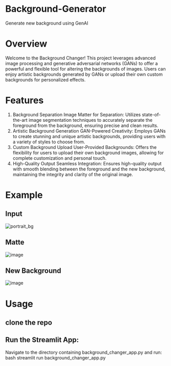 # Background-Generator
Generate new background using GenAI
# Overview
Welcome to the Background Changer! This project leverages advanced image processing and generative adversarial networks (GANs) to offer a powerful and flexible tool for altering the backgrounds of images. Users can enjoy artistic backgrounds generated by GANs or upload their own custom backgrounds for personalized effects.

# Features
1. Background Separation
Image Matter for Separation: Utilizes state-of-the-art image segmentation techniques to accurately separate the foreground from the background, ensuring precise and clean results.
2. Artistic Background Generation
GAN-Powered Creativity: Employs GANs to create stunning and unique artistic backgrounds, providing users with a variety of styles to choose from.
3. Custom Background Upload
User-Provided Backgrounds: Offers the flexibility for users to upload their own background images, allowing for complete customization and personal touch.
4. High-Quality Output
Seamless Integration: Ensures high-quality output with smooth blending between the foreground and the new background, maintaining the integrity and clarity of the original image.

# Example
## Input
![portrait_bg](https://github.com/hiteshkukreja100/Background-Generator/assets/117500378/6ad69d43-c52d-4e89-87f1-50df747d0746)
## Matte
![image](https://github.com/hiteshkukreja100/Background-Generator/assets/117500378/8fe53750-b6e7-4946-946f-0aef85496e54)
## New Background
![image](https://github.com/hiteshkukreja100/Background-Generator/assets/117500378/8fe4f300-b44e-4500-bdad-f7ccfd714c7d)

# Usage
## clone the repo

## Run the Streamlit App:
Navigate to the directory containing background_changer_app.py and run:
bash
streamlit run background_changer_app.py

